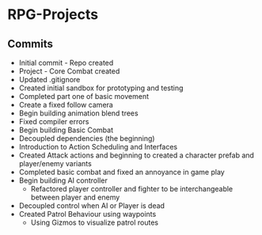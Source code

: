 # RPG-Projects

## Commits
* Initial commit - Repo created
* Project - Core Combat created
* Updated .gitignore
* Created initial sandbox for prototyping and testing
* Completed part one of basic movement
* Create a fixed follow camera
* Begin building animation blend trees
* Fixed compiler errors
* Begin building Basic Combat
* Decoupled dependencies (the beginning)
* Introduction to Action Scheduling and Interfaces
* Created Attack actions and beginning to created a character prefab and player/enemy variants
* Completed basic combat and fixed an annoyance in game play
* Begin building AI controller
    * Refactored player controller and fighter to be interchangeable between player and enemy
* Decoupled control when AI or Player is dead
* Created Patrol Behaviour using waypoints
    * Using Gizmos to visualize patrol routes
